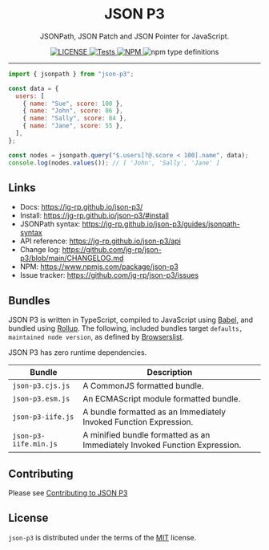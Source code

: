 <h1 align="center">JSON P3</h1>

<p align="center">
JSONPath, JSON Patch and JSON Pointer for JavaScript.
</p>

<p align="center">
  <a href="https://github.com/jg-rp/json-p3/blob/main/LICENSE">
    <img alt="LICENSE" src="https://img.shields.io/npm/l/json-p3?style=flat-square">
  </a>
  <a href="https://github.com/jg-rp/json-p3/actions">
    <img src="https://img.shields.io/github/actions/workflow/status/jg-rp/json-p3/tests.yaml?branch=main&label=tests&style=flat-square" alt="Tests">
  </a>
  <a href="https://www.npmjs.com/package/json-p3">
    <img alt="NPM" src="https://img.shields.io/npm/v/json-p3?style=flat-square">
  </a>
  <img alt="npm type definitions" src="https://img.shields.io/npm/types/json-p3?style=flat-square">
</p>

---

```javascript
import { jsonpath } from "json-p3";

const data = {
  users: [
    { name: "Sue", score: 100 },
    { name: "John", score: 86 },
    { name: "Sally", score: 84 },
    { name: "Jane", score: 55 },
  ],
};

const nodes = jsonpath.query("$.users[?@.score < 100].name", data);
console.log(nodes.values()); // [ 'John', 'Sally', 'Jane' ]
```

## Links

- Docs: https://jg-rp.github.io/json-p3/
- Install: https://jg-rp.github.io/json-p3/#install
- JSONPath syntax: https://jg-rp.github.io/json-p3/guides/jsonpath-syntax
- API reference: https://jg-rp.github.io/json-p3/api
- Change log: https://github.com/jg-rp/json-p3/blob/main/CHANGELOG.md
- NPM: https://www.npmjs.com/package/json-p3
- Issue tracker: https://github.com/jg-rp/json-p3/issues

## Bundles

JSON P3 is written in TypeScript, compiled to JavaScript using [Babel](https://babeljs.io/), and bundled using [Rollup](https://rollupjs.org/introduction/). The following, included bundles target `defaults, maintained node version`, as defined by [Browserslist](https://browsersl.ist/#q=defaults%2C+maintained+node+versions).

JSON P3 has zero runtime dependencies.

| Bundle                | Description                                                                |
| --------------------- | -------------------------------------------------------------------------- |
| `json-p3.cjs.js`      | A CommonJS formatted bundle.                                               |
| `json-p3.esm.js`      | An ECMAScript module formatted bundle.                                     |
| `json-p3-iife.js`     | A bundle formatted as an Immediately Invoked Function Expression.          |
| `json-p3-iife.min.js` | A minified bundle formatted as an Immediately Invoked Function Expression. |

## Contributing

Please see [Contributing to JSON P3](https://github.com/jg-rp/json-p3/blob/main/CONTRIBUTING.md)

## License

`json-p3` is distributed under the terms of the [MIT](https://spdx.org/licenses/MIT.html) license.
